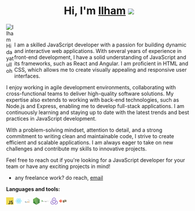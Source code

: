 <!-- ### Hi there 👋 -->
<h1 style="text-align:center">
Hi, I'm <a href="https://github.com/Abdi-01">Ilham</a> <img src="https://media.giphy.com/media/hvRJCLFzcasrR4ia7z/giphy.gif" width="25px">
</h1>


<a href="https://www.linkedin.com/in/ilhamhidayatulloh/" style="margin-right:20px">
  <img align="left" alt="Ilham Hidayatulloh" width="22px" src="https://raw.githubusercontent.com/peterthehan/peterthehan/master/assets/linkedin.svg" />
</a>

<br/>
<br/>

I am a skilled JavaScript developer with a passion for building dynamic and interactive web applications. With several years of experience in front-end development, I have a solid understanding of JavaScript and its frameworks, such as React and Angular. I am proficient in HTML and CSS, which allows me to create visually appealing and responsive user interfaces.

I enjoy working in agile development environments, collaborating with cross-functional teams to deliver high-quality software solutions. My expertise also extends to working with back-end technologies, such as Node.js and Express, enabling me to develop full-stack applications. I am continuously learning and staying up to date with the latest trends and best practices in JavaScript development.

With a problem-solving mindset, attention to detail, and a strong commitment to writing clean and maintainable code, I strive to create efficient and scalable applications. I am always eager to take on new challenges and contribute my skills to innovative projects.

Feel free to reach out if you're looking for a JavaScript developer for your team or have any exciting projects in mind!




- any freelance work? do reach, [email](mailto:ilhamhidayatulloh59@gmail.com)

**Languages and tools:**  

<code><img height="20" src="https://raw.githubusercontent.com/github/explore/80688e429a7d4ef2fca1e82350fe8e3517d3494d/topics/javascript/javascript.png"></code>
<code><img height="20" src="https://raw.githubusercontent.com/github/explore/80688e429a7d4ef2fca1e82350fe8e3517d3494d/topics/react/react.png"></code>
<code><img height="20" src="https://raw.githubusercontent.com/github/explore/5c058a388828bb5fde0bcafd4bc867b5bb3f26f3/topics/mysql/mysql.png"></code>
<code><img height="20" src="https://raw.githubusercontent.com/github/explore/80688e429a7d4ef2fca1e82350fe8e3517d3494d/topics/nodejs/nodejs.png"></code>
<code><img height="20" src="https://raw.githubusercontent.com/github/explore/80688e429a7d4ef2fca1e82350fe8e3517d3494d/topics/mongodb/mongodb.png"></code>
<code><img height="20" src="https://raw.githubusercontent.com/github/explore/80688e429a7d4ef2fca1e82350fe8e3517d3494d/topics/redux/redux.png"></code>
<code><img height="20" src="https://raw.githubusercontent.com/github/explore/80688e429a7d4ef2fca1e82350fe8e3517d3494d/topics/git/git.png"></code>
